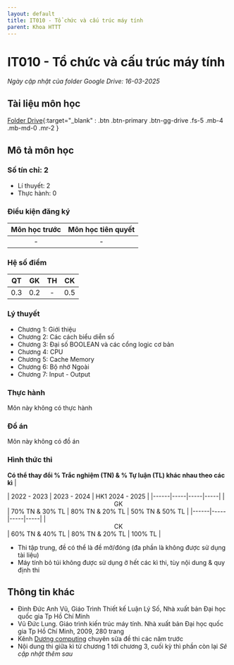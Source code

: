 ```yaml
---
layout: default
title: IT010 - Tổ chức và cấu trúc máy tính
parent: Khoa HTTT
---
```


# IT010 - Tổ chức và cấu trúc máy tính

*Ngày cập nhật của folder Google Drive: 16-03-2025*
## Tài liệu môn học

[Folder Drive](https://drive.google.com/drive/folders/1wy--LIXKjIxP1_Qu2nZkq64i_HlhQkRI?usp=drive_link){:target="_blank" : .btn .btn-primary .btn-gg-drive .fs-5 .mb-4 .mb-md-0 .mr-2 }

## Mô tả môn học

### Số tín chỉ: 2 
- Lí thuyết: 2 
- Thực hành: 0

### Điều kiện đăng ký

| Môn học trước| Môn học tiên quyết  |
|------|-----|
| <center> - </center>| <center>-</center>|

### Hệ số điểm

| QT   | GK  | TH  | CK  |
|------|-----|-----|-----|
| <center>0.3</center>| <center>0.2</center>| <center>-</center> | <center>0.5</center> |

### Lý thuyết

- Chương 1: Giới thiệu
- Chương 2: Các cách biểu diễn số
- Chương 3: Đại số BOOLEAN và các cổng logic cơ bản
- Chương 4: CPU 
- Chương 5: Cache Memory
- Chương 6: Bộ nhớ Ngoài
- Chương 7: Input - Output

### Thực hành

 Môn này không có thực hành

### Đồ án

 Môn này không có đồ án

### Hình thức thi
**Có thể thay đổi % Trắc nghiệm (TN) & % Tự luận (TL) khác nhau theo các kì**
| <center></center> | 2022 - 2023 | 2023 - 2024 | HK1 2024 - 2025 |
|------|-----|-----|-----|
| <center>GK</center>| 70% TN & 30% TL | 80% TN & 20% TL | 50% TN & 50% TL |
|------|-----|-----|-----|
| <center>CK</center>| 60% TN & 40% TL | 80% TN & 20% TL | 100% TL |

 - Thi tập trung, đề có thể là đề mở/đóng (đa phần là không được sử dụng tài liệu)
 - Máy tính bỏ túi không được sử dụng ở hết các kì thi, tùy nội dung & quy định thi 

## Thông tin khác
- Đinh Đức Anh Vũ, Giáo Trình Thiết kế Luận Lý Số, Nhà xuất bản Đại học quốc gia Tp Hồ Chí Minh
- Vũ Đức Lung. Giáo trình kiến trúc máy tính. Nhà xuất bản Đại học quốc gia Tp Hồ Chí Minh, 2009, 280 trang
- Kênh [Dương computing](https://youtube.com/playlist?list=PL2E7RWyDOMoiZc0ATG_or-J_yrQe9BXyQ&feature=shared) chuyên sửa đề thi các năm trước 
- Nội dung thi giữa kì từ chương 1 tới chương 3, cuối kỳ thì phần còn lại
*Sẽ cập nhật thêm sau* 

